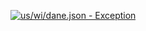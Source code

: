 [![us/wi/dane.json - Exception](https://img.shields.io/badge/us/wi/dane.json-Exception-red)](https://github.com/openaddresses/openaddresses/tree/master/sources/us/wi/dane.json)